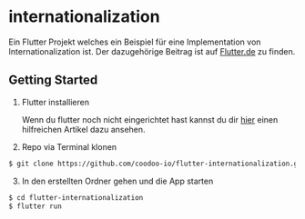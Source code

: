 # internationalization

Ein Flutter Projekt welches ein Beispiel für eine Implementation von Internationalization ist. Der dazugehörige Beitrag ist auf [Flutter.de](https://flutter.de/artikel/leichte-internationalization-in-flutter.html) zu finden.

## Getting Started

1. Flutter installieren

    Wenn du flutter noch nicht eingerichtet hast kannst du dir [hier](https://flutter.de/artikel/flutter-entwicklungsumgebung-einrichten.html) einen hilfreichen Artikel dazu ansehen.

2. Repo via Terminal klonen
```bash
$ git clone https://github.com/coodoo-io/flutter-internationalization.git
```

3. In den erstellten Ordner gehen und die App starten
```bash
$ cd flutter-internationalization
$ flutter run
```